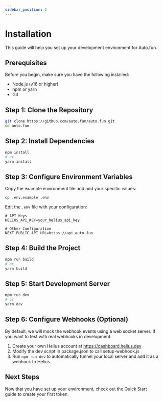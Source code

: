 ```yaml
---
sidebar_position: 2
---
```


# Installation

This guide will help you set up your development environment for Auto.fun.

## Prerequisites

Before you begin, make sure you have the following installed:

- Node.js (v16 or higher)
- npm or yarn
- Git

## Step 1: Clone the Repository

```bash
git clone https://github.com/auto.fun/auto.fun.git
cd auto.fun
```

## Step 2: Install Dependencies

```bash
npm install
# or
yarn install
```

## Step 3: Configure Environment Variables

Copy the example environment file and add your specific values:

```bash
cp .env.example .env
```

Edit the `.env` file with your configuration:

```
# API Keys
HELIUS_API_KEY=your_helius_api_key

# Other Configuration
NEXT_PUBLIC_API_URL=https://api.auto.fun
```

## Step 4: Build the Project

```bash
npm run build
# or
yarn build
```

## Step 5: Start Development Server

```bash
npm run dev
# or
yarn dev
```

## Step 6: Configure Webhooks (Optional)

By default, we will mock the webhook events using a web socket server. If you want to test with real webhooks in development:

1. Create your own Helius account at https://dashboard.helius.dev
2. Modify the dev script in package.json to call setup-webhook.js
3. Run `npm run dev` to automatically tunnel your local server and add it as a webhook to Helius

## Next Steps

Now that you have set up your environment, check out the [Quick Start](./quickstart) guide to create your first token. 